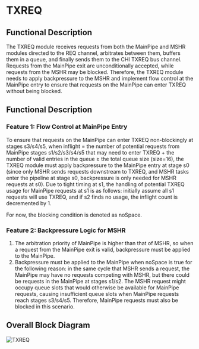 # TXREQ

## Functional Description
The TXREQ module receives requests from both the MainPipe and MSHR modules
directed to the REQ channel, arbitrates between them, buffers them in a queue,
and finally sends them to the CHI TXREQ bus channel. Requests from the MainPipe
exit are unconditionally accepted, while requests from the MSHR may be blocked.
Therefore, the TXREQ module needs to apply backpressure to the MSHR and
implement flow control at the MainPipe entry to ensure that requests on the
MainPipe can enter TXREQ without being blocked.

## Functional Description
### Feature 1: Flow Control at MainPipe Entry
To ensure that requests on the MainPipe can enter TXREQ non-blockingly at stages
s3/s4/s5, when inflight = the number of potential requests from MainPipe stages
s1/s2/s3/s4/s5 that may need to enter TXREQ + the number of valid entries in the
queue ≥ the total queue size (size=16), the TXREQ module must apply backpressure
to the MainPipe entry at stage s0 (since only MSHR sends requests downstream to
TXREQ, and MSHR tasks enter the pipeline at stage s0, backpressure is only
needed for MSHR requests at s0). Due to tight timing at s1, the handling of
potential TXREQ usage for MainPipe requests at s1 is as follows: initially
assume all s1 requests will use TXREQ, and if s2 finds no usage, the inflight
count is decremented by 1.

For now, the blocking condition is denoted as noSpace.

### Feature 2: Backpressure Logic for MSHR
1. The arbitration priority of MainPipe is higher than that of MSHR, so when a
   request from the MainPipe exit is valid, backpressure must be applied to the
   MainPipe.
2. Backpressure must be applied to the MainPipe when noSpace is true for the
   following reason: in the same cycle that MSHR sends a request, the MainPipe
   may have no requests competing with MSHR, but there could be requests in the
   MainPipe at stages s1/s2. The MSHR request might occupy queue slots that
   would otherwise be available for MainPipe requests, causing insufficient
   queue slots when MainPipe requests reach stages s3/s4/s5. Therefore, MainPipe
   requests must also be blocked in this scenario.

## Overall Block Diagram
![TXREQ](./figure/TXREQ.svg)
